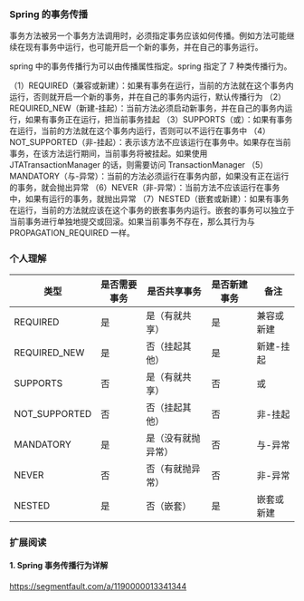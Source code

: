 ### Spring 的事务传播

事务方法被另一个事务方法调用时，必须指定事务应该如何传播。例如方法可能继续在现有事务中运行，也可能开启一个新的事务，并在自己的事务运行。

spring 中的事务传播行为可以由传播属性指定。spring 指定了 7 种类传播行为。

（1）REQUIRED（兼容或新建）：如果有事务在运行，当前的方法就在这个事务内运行，否则就开启一个新的事务，并在自己的事务内运行，默认传播行为
（2）REQUIRED_NEW（新建-挂起）：当前方法必须启动新事务，并在自己的事务内运行，如果有事务正在运行，把当前事务挂起
（3）SUPPORTS（或）：如果有事务在运行，当前的方法就在这个事务内运行，否则可以不运行在事务中
（4）NOT_SUPPORTED（非-挂起）：表示该方法不应该运行在事务中。如果存在当前事务，在该方法运行期间，当前事务将被挂起。如果使用 JTATransactionManager 的话，则需要访问 TransactionManager
（5）MANDATORY（与-异常）：当前的方法必须运行在事务内部，如果没有正在运行的事务，就会抛出异常
（6）NEVER（非-异常）：当前方法不应该运行在事务中，如果有运行的事务，就抛出异常
（7）NESTED（嵌套或新建）：如果有事务在运行，当前的方法就应该在这个事务的嵌套事务内运行。嵌套的事务可以独立于当前事务进行单独地提交或回滚。如果当前事务不存在，那么其行为与 PROPAGATION_REQUIRED 一样。

### 个人理解

| 类型          | 是否需要事务 | 是否共享事务       | 是否新建事务 | 备注       |
| ------------- | ------------ | ------------------ | ------------ | ---------- |
| REQUIRED      | 是           | 是（有就共享）     | 是           | 兼容或新建 |
| REQUIRED_NEW  | 是           | 否（挂起其他）     | 是           | 新建-挂起  |
| SUPPORTS      | 否           | 是（有就共享）     | 否           | 或         |
| NOT_SUPPORTED | 否           | 否（挂起其他）     | 否           | 非-挂起    |
| MANDATORY     | 是           | 是（没有就抛异常） | 否           | 与-异常    |
| NEVER         | 否           | 否（有就抛异常）   | 否           | 非-异常    |
| NESTED        | 是           | 否（嵌套）         | 是           | 嵌套或新建 |

### 扩展阅读

#### 1. Spring 事务传播行为详解

https://segmentfault.com/a/1190000013341344
